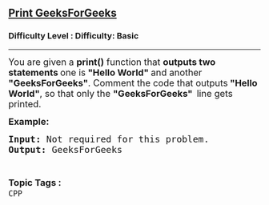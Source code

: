 <h2><a href="https://www.geeksforgeeks.org/problems/print-geeksforgeeks--141629/1?page=1&category=CPP&sortBy=difficulty">Print GeeksForGeeks</a></h2><h3>Difficulty Level : Difficulty: Basic</h3><hr><div class="problems_problem_content__Xm_eO"><p><span style="font-size: 18px;">You are given a <strong>print()</strong> function that <strong>outputs two statements </strong>one is<strong> "Hello World" </strong>and another<strong> "GeeksForGeeks"</strong>. Comment the code that outputs<strong> "Hello World"</strong>, so that only the <strong>"GeeksForGeeks"&nbsp; </strong>line&nbsp;gets printed.</span></p>
<p><span style="font-size: 18px;"><strong>Example:</strong>&nbsp;</span></p>
<pre><span style="font-size: 18px;"><strong>Input: </strong></span><span style="font-size: 18px;">Not required for this problem.</span>
<span style="font-size: 18px;"><strong>Output: </strong>GeeksForGeeks</span>
</pre></div><br><p><span style=font-size:18px><strong>Topic Tags : </strong><br><code>CPP</code>&nbsp;